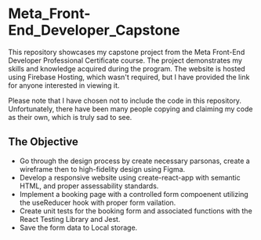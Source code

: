 # Meta_Front-End_Developer_Capstone
This repository showcases my capstone project from the Meta Front-End Developer Professional Certificate course. The project demonstrates my skills and knowledge acquired during the program. The website is hosted using Firebase Hosting, which wasn't required, but I have provided the link for anyone interested in viewing it.

Please note that I have chosen not to include the code in this repository. Unfortunately, there have been many people copying and claiming my code as their own, which is truly sad to see.

## The Objective
- Go through the design process by create necessary parsonas, create a wireframe then to high-fidelity design using Figma.
- Develop a responsive website using create-react-app with semantic HTML, and proper assessability standards.
- Implement a booking page with a controlled form compoenent utilizing the useReducer hook with proper form vailation.
- Create unit tests for the booking form and associated functions with the React Testing Library and Jest.
- Save the form data to Local storage.
